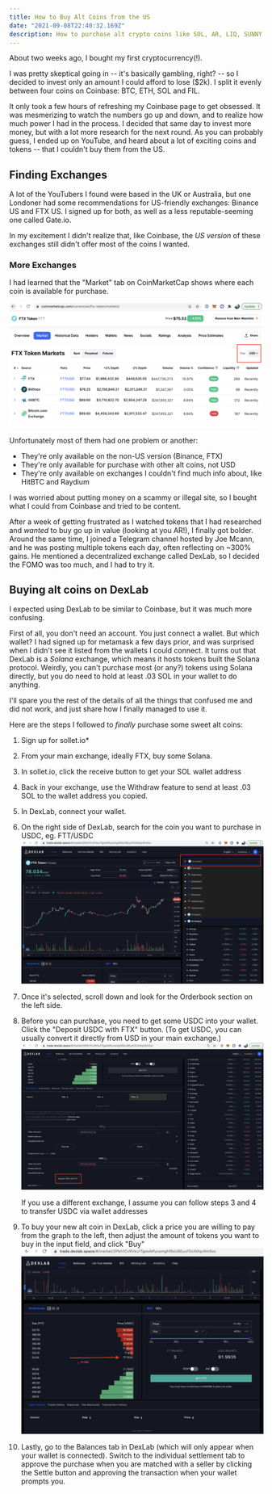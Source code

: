 ```yaml
---
title: How to Buy Alt Coins from the US
date: "2021-09-08T22:40:32.169Z"
description: How to purchase alt crypto coins like SOL, AR, LIQ, SUNNY and SBR from the United States.
---
```


About two weeks ago, I bought my first cryptocurrency(!).

I was pretty skeptical going in -- it's basically gambling, right? -- so I decided to invest only
an amount I could afford to lose ($2k). I split it evenly between four coins on Coinbase: BTC, ETH, SOL and FIL.

It only took a few hours of refreshing my Coinbase page to get obsessed. It was mesmerizing to watch
the numbers go up and down, and to realize how much power I had in the process.  I decided that same day to
invest more money, but with a lot more research for the next round. As you can probably guess, I ended
up on YouTube, and heard about a lot of exciting coins and tokens -- that I couldn't buy them from the US.

## Finding Exchanges

A lot of the YouTubers I found were based in the UK or Australia, but one Londoner had some recommendations
for US-friendly exchanges: Binance US and FTX US. I signed up for both, as well as a less reputable-seeming
one called Gate.io.

In my excitement I didn't realize that, like Coinbase, the _US version_ of these exchanges still didn't offer most of the coins I wanted.

### More Exchanges

I had learned that the "Market" tab on CoinMarketCap shows where each coin is available for purchase.

![CoinMarketCap screenshot with Pairs dropdown circled in red](./coinmarketcap-markets.png)

Unfortunately most of them had one problem or another:

* They're only available on the non-US version (Binance, FTX)
* They're only available for purchase with other alt coins, not USD
* They're only available on exchanges I couldn't find much info about, like HitBTC and Raydium

I was worried about putting money on a scammy or illegal site, so I bought what I could from Coinbase and
tried to be content.

After a week of getting frustrated as I watched tokens that I had researched and _wanted_ to buy go
up in value (looking at you AR!), I finally got bolder. Around the same time, I joined a Telegram channel
hosted by Joe Mcann, and he was posting multiple tokens each day, often reflecting on ~300%
gains. He mentioned a decentralized exchange called DexLab, so I decided the FOMO was too much, and I had to try it.

## Buying alt coins on DexLab

I expected using DexLab to be similar to Coinbase, but it was much more confusing.

First of all, you don't need an account. You just connect a wallet. But which wallet? I had signed up for metamask a few days prior, and was surprised when I didn't see it listed from
the wallets I could connect. It turns out that DexLab is a _Solana_ exchange, which means it hosts
tokens built the Solana protocol. Weirdly, you can't purchase most (or any?) tokens using Solana directly,
but you do need to hold at least .03 SOL in your wallet to do anything.

I'll spare you the rest of the details of all the things that confused me and did not work, and just share how I finally managed to use it.

Here are the steps I followed to *finally* purchase some sweet alt coins:

1.  Sign up for sollet.io*
2.  From your main exchange, ideally FTX, buy some Solana.
3.  In sollet.io, click the receive button to get your SOL wallet address
4.  Back in your exchange, use the Withdraw feature to send at least .03 SOL to the wallet address you copied.
5.  In DexLab, connect your wallet.
6.  On the right side of DexLab, search for the coin you want to purchase in USDC, eg. FTT/USDC
   ![DexLab screenshot search highlighted](./search-dexlab.png)
5.  Once it's selected, scroll down and look for the Orderbook section on the left side.
6.  Before you can purchase, you need to get some USDC into your wallet. Click the "Deposit USDC with FTX" button. (To get USDC, you can usually convert it directly from USD in your main exchange.)
    ![DexLab screenshot Deposit USDC with FTX highlighted](./deposit-ftx.png)

    If you use a different exchange, I assume you can follow steps 3 and 4 to transfer USDC via wallet addresses
7.  To buy your new alt coin in DexLab, click a price you are willing to pay from the graph to the left, then adjust the amount of tokens you want to buy in the input field, and click "Buy"
    ![DexLab screenshot Deposit USDC with price highlighted](./dexlab-price.png)
8.  Lastly, go to the Balances tab in DexLab (which will only appear when your wallet is connected). Switch to the individual settlement tab to approve the purchase when you are matched with a seller by clicking the Settle button and approving the transaction when your wallet prompts you.
